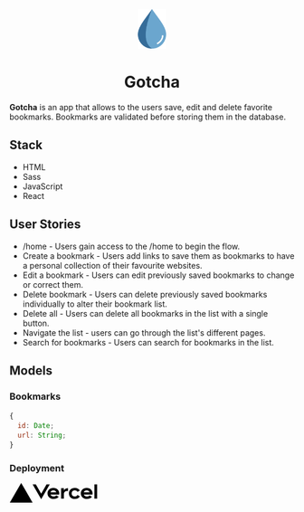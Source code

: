 <p align="center">
<img width="10%" src="./public//drop.svg">
</p>

<h1 align="center">Gotcha</h1>

**Gotcha** is an app that allows to the users save, edit and delete favorite bookmarks. Bookmarks are validated before storing them in the database.

## Stack
- HTML
- Sass
- JavaScript
- React

## User Stories
- /home - Users gain access to the /home to begin the flow.
- Create a bookmark - Users add links to save them as bookmarks to have a personal collection of their favourite websites.
- Edit a bookmark - Users can edit previously saved bookmarks to change or correct them.
- Delete bookmark - Users can delete previously saved bookmarks individually to alter their bookmark list.
- Delete all - Users can delete all bookmarks in the list with a single button.
- Navigate the list - users can go through the list's different pages.
- Search for bookmarks - Users can search for bookmarks in the list.

## Models

### Bookmarks

```javascript
{
  id: Date;
  url: String;
}
```

### Deployment

<a href="https://phantom-links-app.vercel.app/">
  <svg aria-label="Vercel Logotype" fill="black" height="35" width="155" viewBox="0 0 283 64" width="283"><path d="M141.68 16.25c-11.04 0-19 7.2-19 18s8.96 18 20 18c6.67 0 12.55-2.64 16.19-7.09l-7.65-4.42c-2.02 2.21-5.09 3.5-8.54 3.5-4.79 0-8.86-2.5-10.37-6.5h28.02c.22-1.12.35-2.28.35-3.5 0-10.79-7.96-17.99-19-17.99zm-9.46 14.5c1.25-3.99 4.67-6.5 9.45-6.5 4.79 0 8.21 2.51 9.45 6.5h-18.9zm117.14-14.5c-11.04 0-19 7.2-19 18s8.96 18 20 18c6.67 0 12.55-2.64 16.19-7.09l-7.65-4.42c-2.02 2.21-5.09 3.5-8.54 3.5-4.79 0-8.86-2.5-10.37-6.5h28.02c.22-1.12.35-2.28.35-3.5 0-10.79-7.96-17.99-19-17.99zm-9.45 14.5c1.25-3.99 4.67-6.5 9.45-6.5 4.79 0 8.21 2.51 9.45 6.5h-18.9zm-39.03 3.5c0 6 3.92 10 10 10 4.12 0 7.21-1.87 8.8-4.92l7.68 4.43c-3.18 5.3-9.14 8.49-16.48 8.49-11.05 0-19-7.2-19-18s7.96-18 19-18c7.34 0 13.29 3.19 16.48 8.49l-7.68 4.43c-1.59-3.05-4.68-4.92-8.8-4.92-6.07 0-10 4-10 10zm82.48-29v46h-9v-46h9zM37.59.25l36.95 64H.64l36.95-64zm92.38 5l-27.71 48-27.71-48h10.39l17.32 30 17.32-30h10.39zm58.91 12v9.69c-1-.29-2.06-.49-3.2-.49-5.81 0-10 4-10 10v14.8h-9v-34h9v9.2c0-5.08 5.91-9.2 13.2-9.2z"></path></svg>
</a>
